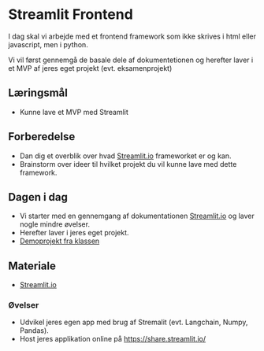 # Streamlit Frontend
I dag skal vi arbejde med et frontend framework som ikke skrives i html eller javascript, men i python.    

Vi vil først gennemgå de basale dele af dokumentetionen og herefter laver i et MVP af jeres eget projekt (evt. eksamenprojekt) 

## Læringsmål
* Kunne lave et MVP med Streamlit

## Forberedelse 

* Dan dig et overblik over hvad [Streamlit.io](https://streamlit.io/) frameworket er og kan.
* Brainstorm over ideer til hvilket projekt du vil kunne lave med dette framework. 

## Dagen i dag
* Vi starter med en gennemgang af dokumentationen [Streamlit.io](https://streamlit.io/) og laver nogle mindre øvelser.
* Herefter laver i jeres eget projekt.
* [Demoprojekt fra klassen](https://github.com/ITAKEA/streamlit_demo.git)

## Materiale
*  [Streamlit.io](https://streamlit.io/)

### Øvelser

* Udvikel jeres egen app med brug af Stremalit (evt. Langchain, Numpy, Pandas).
* Host jeres applikation online på https://share.streamlit.io/

